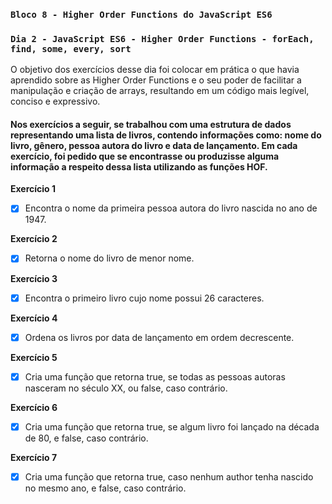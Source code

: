 ### `Bloco 8 - Higher Order Functions do JavaScript ES6`
### `Dia 2 - JavaScript ES6 - Higher Order Functions - forEach, find, some, every, sort`

O objetivo dos exercícios desse dia foi colocar em prática o que havia aprendido sobre as Higher Order Functions e o seu poder de facilitar a manipulação e criação de arrays, resultando em um código mais legível, conciso e expressivo.

#### Nos exercícios a seguir, se trabalhou com uma estrutura de dados representando uma lista de livros, contendo informações como: nome do livro, gênero, pessoa autora do livro e data de lançamento. Em cada exercício, foi pedido que se encontrasse ou produzisse alguma informação a respeito dessa lista utilizando as funções HOF.

**Exercício 1**
- [x] Encontra o nome da primeira pessoa autora do livro nascida no ano de 1947.

**Exercício 2**
- [x] Retorna o nome do livro de menor nome.

**Exercício 3**
- [x] Encontra o primeiro livro cujo nome possui 26 caracteres.

**Exercício 4**
- [x] Ordena os livros por data de lançamento em ordem decrescente.

**Exercício 5**
- [x] Cria uma função que retorna true, se todas as pessoas autoras nasceram no século XX, ou false, caso contrário.

**Exercício 6**
- [x] Cria uma função que retorna true, se algum livro foi lançado na década de 80, e false, caso contrário.

**Exercício 7**
- [x] Cria uma função que retorna true, caso nenhum author tenha nascido no mesmo ano, e false, caso contrário. 
